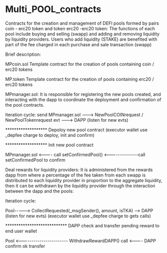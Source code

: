 # Multi_POOL_contracts
Contracts for the creation and management of DEFI pools formed by pairs coin - erc20 token and token erc20 -erc20 token: The functions of each pool include buying and selling (swapp) and adding and removing liquidity by liquidity providers. Users who add liquidity (STAKE) are benefited with part of the fee charged in each purchase and sale transaction (swapp)



Brief description:

MPcoin.sol Template contract for the creation of pools containing coin / erc20 tokens

MP.token Template contract for the creation of pools containing erc20 / erc20 tokens

MPmanager.sol: It is responsible for registering the new pools created, and interacting with the dapp to coordinate the deployment and confirmation of the pool contracts.


Iteration cycle:
                    send
MPmanager.sol ---> NewPoolCOINrequest / NewPoolTokenrequest evt ---> DAPP (listen for new evts) 

*******************  Depoloy new pool contract  (executor wallet use _depfee charge to deploy, init and confirm)

*******************  Init new pool contract

MPmanager.sol <----   call setConfirmedPool() <--------------call setConfirmedPool to confirm


Deal rewards for liquidity providers:
It is administered from the rewards dapp from where a percentage of the fee taken from each swapp is distributed to each liquidity provider in proportion to the aggregate liquidity, then it can be withdrawn by the liquidity provider through the interaction between the dapp and the pools:

Iteration cycle:

Pool-----> CollectRequested(_msgSender(), amount, isTKA) --> DAPP (listen for new evts) (executor wallet use _depfee charge to gets calls)

****************************  DAPP check and transfer pending reward to end user wallet                               

Pool <-----------------------   WithdrawRewardDAPP() call <---- DAPP confirm ok transfer

